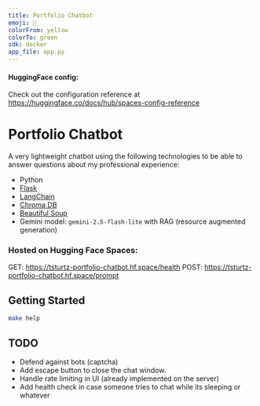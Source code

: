 ```yaml
---
title: Portfolio Chatbot
emoji: 🤖
colorFrom: yellow
colorTo: green
sdk: docker
app_file: app.py
---
```


#### HuggingFace config:
Check out the configuration reference at https://huggingface.co/docs/hub/spaces-config-reference

# Portfolio Chatbot

A very lightweight chatbot using the following technologies to be able to answer questions about my professional experience:
- Python
- [Flask](https://flask.palletsprojects.com/en/stable/)
- [LangChain](https://www.langchain.com/)
- [Chroma DB](https://www.trychroma.com/)
- [Beautiful Soup](https://pypi.org/project/beautifulsoup4/)
- Gemini model: `gemini-2.5-flash-lite` with RAG (resource augmented generation)

### Hosted on Hugging Face Spaces:
GET: https://tsturtz-portfolio-chatbot.hf.space/health
POST: https://tsturtz-portfolio-chatbot.hf.space/prompt

## Getting Started

```sh
make help
```

## TODO
- Defend against bots (captcha)
- Add escape button to close the chat window.
- Handle rate limiting in UI (already implemented on the server)
- Add health check in case someone tries to chat while its sleeping or whatever